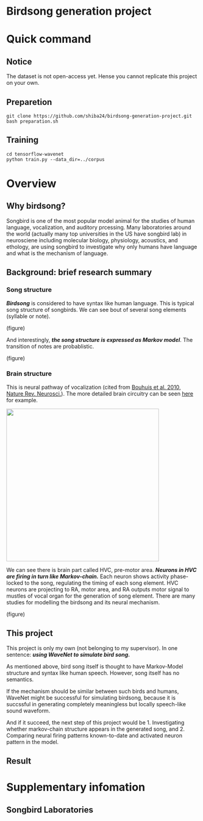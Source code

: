 Birdsong generation project
====


# Quick command 

## Notice

The dataset is not open-access yet. Hense you cannot replicate this project on your own.


## Preparetion

```
git clone https://github.com/shiba24/birdsong-generation-project.git
bash preparation.sh
```

## Training 

```
cd tensorflow-wavenet 
python train.py --data_dir=../corpus
```


# Overview

## Why birdsong?

Songbird is one of the most popular model animal for the studies of human language, vocalization, and auditory prcessing. Many laboratories around the world (actually many top universities in the US have songbird lab) in neurosciene including molecular biology, physiology, acoustics, and ethology, are using songbird to investigate why only humans have language and what is the mechanism of language.


## Background: brief research summary

### Song structure

***Birdsong*** is considered to have syntax like human language. This is typical song structure of songbirds. We can see bout of several song elements (syllable or note).

(figure)

And interestingly, ***the song structure is expressed as Markov model***. The transition of notes are probablistic.

(figure)


### Brain structure

This is neural pathway of vocalization (cited from [Bouhuis et al. 2010, Nature Rev. Neurosci.](http://www.nature.com/nrn/journal/v11/n11/execsumm/nrn2931.html)). The more detailed brain circuitry can be seen [here](http://web.williams.edu/Biology/Faculty_Staff/hwilliams/Finches/circuits.html) for example. 

<img src="https://github.com/shiba24/birdsong-generation-project/blob/master/images/bolhuis_2010_fig1.png" width="400px">

We can see there is brain part called HVC, pre-motor area. ***Neurons in HVC are firing in turn like Markov-chain.*** Each neuron shows activity phase-locked to the song, regulating the timing of each song element. HVC neurons are projecting to RA, motor area, and RA outputs motor signal to mustles of vocal organ for the generation of song element. There are many studies for modelling the birdsong and its neural mechanism.

(figure)


## This project

This project is only my own (not belonging to my supervisor). In one sentence: ***using WaveNet to simulate bird song.***

As mentioned above, bird song itself is thought to have Markov-Model structure and syntax like human speech. However, song itself has no semantics.

If the mechanism should be similar between such birds and humans, WaveNet might be successful for simulating birdsong, because it is succssful in generating completely meaningless but locally speech-like sound waveform.

And if it succeed, the next step of this project would be 1. Investigating whether markov-chain structure appears in the generated song, and 2. Comparing neural firing patterns known-to-date and activated neuron pattern in the model.


## Result




# Supplementary infomation


## Songbird Laboratories










